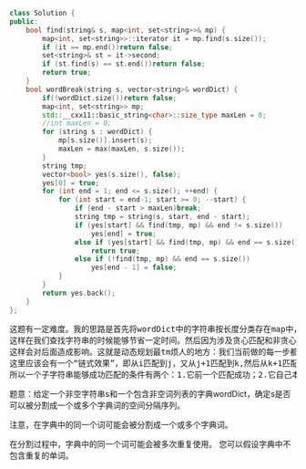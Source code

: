 ```cpp
class Solution {
public:
    bool find(string& s, map<int, set<string>>& mp) {
    	map<int, set<string>>::iterator it = mp.find(s.size());
    	if (it == mp.end())return false;
    	set<string>& st = it->second;
    	if (st.find(s) == st.end())return false;
    	return true;
    }
    bool wordBreak(string s, vector<string>& wordDict) {
        if(!wordDict.size())return false;
    	map<int, set<string>> mp;
    	std::__cxx11::basic_string<char>::size_type maxLen = 0;
    	//int maxLen = 0;
    	for (string s : wordDict) {
    		mp[s.size()].insert(s);
    		maxLen = max(maxLen, s.size());
    	}
    	string tmp;
    	vector<bool> yes(s.size(), false);
    	yes[0] = true;
    	for (int end = 1; end <= s.size(); ++end) {
    		for (int start = end-1; start >= 0; --start) {
    			if (end - start > maxLen)break;
    			string tmp = string(s, start, end - start);
    			if (yes[start] && find(tmp, mp) && end != s.size())
    				yes[end] = true;
    			else if (yes[start] && find(tmp, mp) && end == s.size())
    				return true;
    			else if (!find(tmp, mp) && end == s.size())
    				yes[end - 1] = false;
    		}	
    	}
    	return yes.back();
    }
};
```
<pre>这题有一定难度。我的思路是首先将wordDict中的字符串按长度分类存在map中，同时存下wordDict中最长的字符串的长度，
这样在我们查找字符串的时候能够节省一定时间。然后因为涉及贪心匹配和非贪心匹配，我们不能简单的想如果有短的刚好匹配就先将短的匹配掉，
这样会对后面造成影响。这就是动态规划最tm烦人的地方：我们当前做的每一步都可能会影响到后面的操作。思考一下，发现如果刚好能够匹配成功的话，
这里应该会有一个“链式效果”，即从i匹配到j，又从j+1匹配到k,然后从k+1匹配到l......所以我们需要将每个字符都求出他们是否能够匹配出来，
所以一个子字符串能够成功匹配的条件有两个：1.它前一个匹配成功；2.它自己本身匹配成功。依据这个我们可以写出答案。</pre>
题意：给定一个非空字符串s和一个包含非空词列表的字典wordDict，确定s是否可以被分割成一个或多个字典词的空间分隔序列。

注意，在字典中的同一个词可能会被分割成一个或多个字典词。

在分割过程中，字典中的同一个词可能会被多次重复使用。
您可以假设字典中不包含重复的单词。